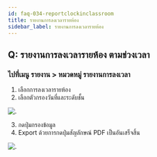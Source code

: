 ```yaml
---
id: faq-034-reportclockinclassroom
title: รายงานการลงเวลารายห้อง
sidebar_label: รายงานการลงเวลารายห้อง
---
```


## Q: รายงานการลงเวลารายห้อง ตามช่วงเวลา

### ไปที่เมนู รายงาน > หมวดหมู่ รายงานการลงเวลา

1.  เลือกการลงเวลารายห้อง
2.  เลือกตัวกรองวันที่และระดับชั้น

![.](/img/manual/faq/33.jpg)

3.  กดปุ่มกรองข้อมูล
4.  Export ด้วยการกดปุ่มสัญลักษณ์ PDF เป็นอันเสร็จสิ้น

![.](/img/manual/faq/33_1.jpg)
